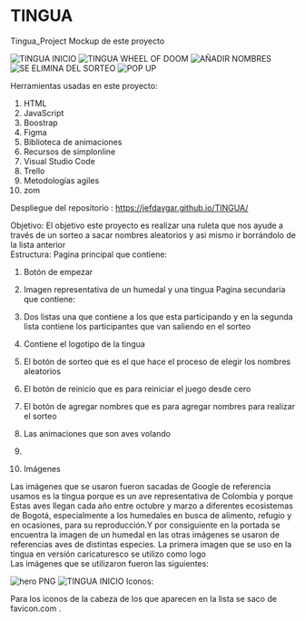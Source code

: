 # TINGUA
Tingua_Project
Mockup de este proyecto    

![TINGUA INICIO](https://user-images.githubusercontent.com/116750999/206251850-e3a7c220-fdca-47ce-88be-c2b77b227023.jpg)
![TINGUA WHEEL OF DOOM](https://user-images.githubusercontent.com/116750999/206251857-0f161b65-f532-4f03-875b-37a6d1d723b2.jpg)
![AÑADIR NOMBRES](https://user-images.githubusercontent.com/116750999/206251862-cfadddd4-fb32-4281-9236-a7a8dbfad134.jpg)
![SE ELIMINA DEL SORTEO](https://user-images.githubusercontent.com/116750999/206251833-8f53238d-c5ef-49fe-8dd4-935cbd5de829.jpg)
![POP UP](https://user-images.githubusercontent.com/116750999/206251865-2f7b1b0e-21e7-49a4-80d4-9d4e7b7318ae.jpg)

     
Herramientas usadas en este proyecto: 
1.	HTML  
2.	JavaScript  
3.	Boostrap 
4.	Figma 
5.	Biblioteca de animaciones 
6.	Recursos de simplonline 
7.	Visual Studio Code 
8.	Trello 
9.	Metodologías agiles 
10.	zom 
 
Despliegue del repositorio : 
https://jefdavgar.github.io/TINGUA/
 
Objetivo: 
El objetivo este proyecto es realizar una ruleta que nos ayude a través de un sorteo a sacar nombres aleatorios y asi mismo ir borrándolo de la lista anterior  
Estructura: 
Pagina principal que contiene: 
1.	Botón de empezar 
2.	Imagen representativa de un humedal y una tingua 
Pagina secundaria que contiene: 
1.	Dos listas una que contiene a los que esta participando y en la segunda lista contiene los participantes que van saliendo en el sorteo 
2.	Contiene el logotipo de la tingua 
3.	El botón de sorteo que es el que hace el proceso de elegir los nombres aleatorios 
4.	El botón de reinicio que es para reiniciar el juego desde cero 
5.	El botón de agregar nombres que es para agregar nombres para realizar el sorteo  
6.	Las animaciones que son aves volando 
7.   
 
2. Imágenes 
 
Las imágenes que se usaron fueron sacadas de Google de referencia usamos es la tingua porque es un ave representativa de Colombia y porque Estas aves llegan cada año entre octubre y marzo a diferentes ecosistemas de Bogotá, especialmente a los humedales en busca de alimento, refugio y en ocasiones, para su reproducción.Y por consiguiente en la portada se encuentra la imagen de un humedal  en las otras imágenes se usaron de referencias aves de distintas especies. 
La primera imagen que se uso en la tingua en versión caricaturesco se utilizo como logo  
Las imágenes que se utilizaron fueron las siguientes: 
 
 
![hero PNG](https://user-images.githubusercontent.com/116750999/206252908-1cb8bb97-3f25-4e9c-8e39-8fea9770c314.jpg)
![TINGUA INICIO](https://user-images.githubusercontent.com/116750999/206251850-e3a7c220-fdca-47ce-88be-c2b77b227023.jpg)
Iconos: 

Para los iconos de la cabeza de los que aparecen en la lista se saco de favicon.com .

 
